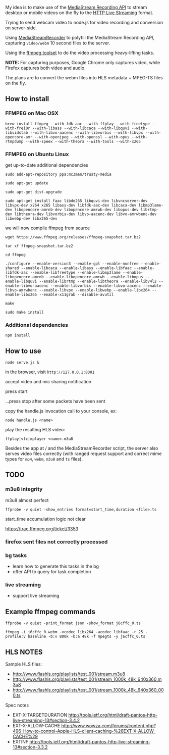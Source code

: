 My idea is to make use of the [MediaStream Recording API](http://www.w3.org/TR/mediastream-recording/)
to stream desktop or mobile videos on the fly to the [HTTP Live Streaming](https://developer.apple.com/streaming/) format.

Trying to send webcam video to node.js for video recording and conversion on server-side.

Using [MediaStreamRecorder](https://github.com/streamproc/MediaStreamRecorder) to polyfill the MediaStream Recording API,
capturing `video/webm` 10 second files to the server.

Using the [ffmpeg toolset](https://www.ffmpeg.org/) to do the video processing heavy-lifting tasks.

**NOTE:** For capturing purposes, Google Chrome only captures video, while Firefox captures both video and audio.

The plans are to convert the webm files into HLS metadata + MPEG-TS files on the fly.



## How to install


### FFMPEG on Mac OSX

	brew install ffmpeg --with-fdk-aac --with-ffplay --with-freetype --with-frei0r --with-libass --with-libcaca --with-libquvi --with-libvidstab --with-libvo-aacenc --with-libvorbis --with-libvpx --with-opencore-amr --with-openjpeg --with-openssl --with-opus --with-rtmpdump --with-speex --with-theora --with-tools --with-x265


### FFMPEG on Ubuntu Linux

get up-to-date additional dependencies

	sudo add-apt-repository ppa:mc3man/trusty-media

	sudo apt-get update

	sudo apt-get dist-upgrade

	sudo apt-get install faac libde265 libquvi-dev libvncserver-dev libvpx-dev x264 x265 libass-dev libfdk-aac-dev libcaca-dev libmp3lame-dev libopencore-amrnb-dev libopencore-amrwb-dev libopus-dev librtmp-dev libtheora-dev libvorbis-dev libvo-aacenc-dev libvo-amrwbenc-dev libwebp-dev libx265-dev

we will now compile ffmpeg from source

	wget https://www.ffmpeg.org/releases/ffmpeg-snapshot.tar.bz2

	tar xf ffmpeg-snapshot.tar.bz2

	cd ffmpeg

	./configure --enable-version3 --enable-gpl --enable-nonfree --enable-shared --enable-libcaca --enable-libass --enable-libfaac --enable-libfdk-aac --enable-libfreetype --enable-libmp3lame --enable-libopencore-amrnb --enable-libopencore-amrwb --enable-libopus --enable-libquvi --enable-librtmp --enable-libtheora --enable-libv4l2 --enable-libvo-aacenc --enable-libvorbis --enable-libvo-aacenc --enable-libvo-amrwbenc --enable-libvpx --enable-libwebp --enable-libx264 --enable-libx265 --enable-x11grab --disable-avutil

	make

	sudo make install


### Additional dependencies

	npm install



## How to use

	node serve.js &

in the browser, visit `http://127.0.0.1:8001`

accept video and mic sharing notification

press start

...press stop after some packets have been sent

copy the handle.js invocation call to your console, ex:

    node handle.js <name>

play the resulting HLS video:
	
	ffplay|vlc|mplayer <name>.m3u8

Besides the app at / and the MediaStreamRecorder script,
the server also serves video files correctly
(with ranged request support and correct mime types for `mp4`, `webm`, `m3u8` and `ts` files).



## TODO

### m3u8 integrity

m3u8 almost perfect

	ffprobe -v quiet -show_entries format=start_time,duration <file>.ts

start_time accumulation logic not clear

https://trac.ffmpeg.org/ticket/3353

### firefox sent files not correctly processed

### bg tasks

* learn how to generate this tasks in the bg
* offer API to query for task completion

### live streaming

* support live streaming



## Example ffmpeg commands

	ffprobe -v quiet -print_format json -show_format j6cffc_0.ts

	ffmpeg -i j6cffc_0.webm -vcodec libx264 -acodec libfaac -r 25 -profile:v baseline -b:v 800k -b:a 48k -f mpegts -y j6cffc_0.ts



## HLS NOTES

Sample HLS files:

* http://www.flashls.org/playlists/test_001/stream.m3u8
* http://www.flashls.org/playlists/test_001/stream_1000k_48k_640x360.m3u8
* http://www.flashls.org/playlists/test_001/stream_1000k_48k_640x360_000.ts


Spec notes

* EXT-X-TARGETDURATION http://tools.ietf.org/html/draft-pantos-http-live-streaming-13#section-3.4.2
* EXT-X-ALLOW-CACHE http://www.wowza.com/forums/content.php?496-How-to-control-Apple-HLS-client-caching-%28EXT-X-ALLOW-CACHE%29
* EXTINF http://tools.ietf.org/html/draft-pantos-http-live-streaming-13#section-3.3.2
